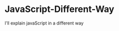                                                                                                                                                                                                                                               
# JavaScript-Different-Way
I'll explain javaScript in a different way       
  









